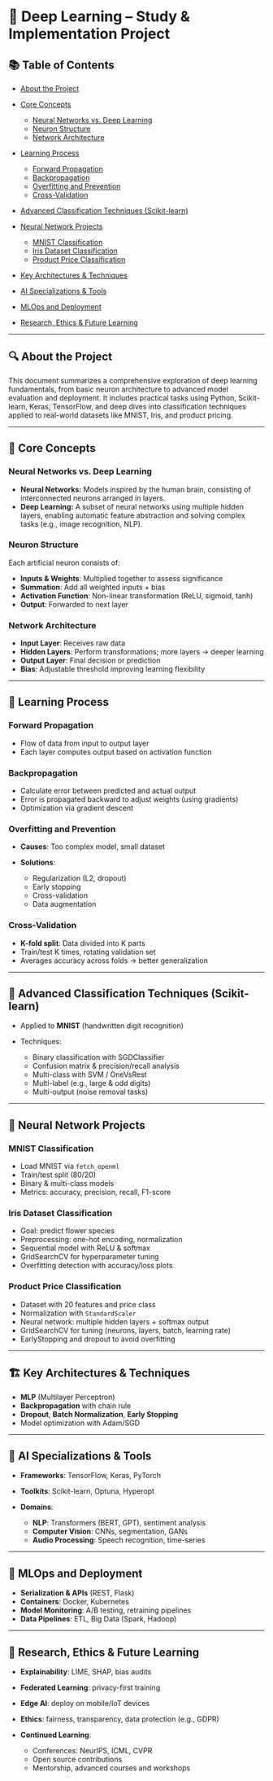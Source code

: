 # 🧠 Deep Learning – Study & Implementation Project

## 📚 Table of Contents

* [About the Project](#about-the-project)
* [Core Concepts](#core-concepts)

  * [Neural Networks vs. Deep Learning](#neural-networks-vs-deep-learning)
  * [Neuron Structure](#neuron-structure)
  * [Network Architecture](#network-architecture)
* [Learning Process](#learning-process)

  * [Forward Propagation](#forward-propagation)
  * [Backpropagation](#backpropagation)
  * [Overfitting and Prevention](#overfitting-and-prevention)
  * [Cross-Validation](#cross-validation)
* [Advanced Classification Techniques (Scikit-learn)](#advanced-classification-techniques-scikit-learn)
* [Neural Network Projects](#neural-network-projects)

  * [MNIST Classification](#mnist-classification)
  * [Iris Dataset Classification](#iris-dataset-classification)
  * [Product Price Classification](#product-price-classification)
* [Key Architectures & Techniques](#key-architectures--techniques)
* [AI Specializations & Tools](#ai-specializations--tools)
* [MLOps and Deployment](#mlops-and-deployment)
* [Research, Ethics & Future Learning](#research-ethics--future-learning)

---

## 🔍 About the Project

This document summarizes a comprehensive exploration of deep learning fundamentals, from basic neuron architecture to advanced model evaluation and deployment. It includes practical tasks using Python, Scikit-learn, Keras, TensorFlow, and deep dives into classification techniques applied to real-world datasets like MNIST, Iris, and product pricing.

---

## 🧠 Core Concepts

### Neural Networks vs. Deep Learning

* **Neural Networks:** Models inspired by the human brain, consisting of interconnected neurons arranged in layers.
* **Deep Learning:** A subset of neural networks using multiple hidden layers, enabling automatic feature abstraction and solving complex tasks (e.g., image recognition, NLP).

### Neuron Structure

Each artificial neuron consists of:

* **Inputs & Weights**: Multiplied together to assess significance
* **Summation**: Add all weighted inputs + bias
* **Activation Function**: Non-linear transformation (ReLU, sigmoid, tanh)
* **Output**: Forwarded to next layer

### Network Architecture

* **Input Layer**: Receives raw data
* **Hidden Layers**: Perform transformations; more layers → deeper learning
* **Output Layer**: Final decision or prediction
* **Bias**: Adjustable threshold improving learning flexibility

---

## 🔁 Learning Process

### Forward Propagation

* Flow of data from input to output layer
* Each layer computes output based on activation function

### Backpropagation

* Calculate error between predicted and actual output
* Error is propagated backward to adjust weights (using gradients)
* Optimization via gradient descent

### Overfitting and Prevention

* **Causes**: Too complex model, small dataset
* **Solutions**:

  * Regularization (L2, dropout)
  * Early stopping
  * Cross-validation
  * Data augmentation

### Cross-Validation

* **K-fold split**: Data divided into K parts
* Train/test K times, rotating validation set
* Averages accuracy across folds → better generalization

---

## 🤖 Advanced Classification Techniques (Scikit-learn)

* Applied to **MNIST** (handwritten digit recognition)
* Techniques:

  * Binary classification with SGDClassifier
  * Confusion matrix & precision/recall analysis
  * Multi-class with SVM / OneVsRest
  * Multi-label (e.g., large & odd digits)
  * Multi-output (noise removal tasks)

---

## 🧪 Neural Network Projects

### MNIST Classification

* Load MNIST via `fetch_openml`
* Train/test split (80/20)
* Binary & multi-class models
* Metrics: accuracy, precision, recall, F1-score

### Iris Dataset Classification

* Goal: predict flower species
* Preprocessing: one-hot encoding, normalization
* Sequential model with ReLU & softmax
* GridSearchCV for hyperparameter tuning
* Overfitting detection with accuracy/loss plots

### Product Price Classification

* Dataset with 20 features and price class
* Normalization with `StandardScaler`
* Neural network: multiple hidden layers + softmax output
* GridSearchCV for tuning (neurons, layers, batch, learning rate)
* EarlyStopping and dropout to avoid overfitting

---

## 🏗️ Key Architectures & Techniques

* **MLP** (Multilayer Perceptron)
* **Backpropagation** with chain rule
* **Dropout**, **Batch Normalization**, **Early Stopping**
* Model optimization with Adam/SGD

---

## 🧰 AI Specializations & Tools

* **Frameworks**: TensorFlow, Keras, PyTorch
* **Toolkits**: Scikit-learn, Optuna, Hyperopt
* **Domains**:

  * **NLP**: Transformers (BERT, GPT), sentiment analysis
  * **Computer Vision**: CNNs, segmentation, GANs
  * **Audio Processing**: Speech recognition, time-series

---

## 🚀 MLOps and Deployment

* **Serialization & APIs** (REST, Flask)
* **Containers**: Docker, Kubernetes
* **Model Monitoring**: A/B testing, retraining pipelines
* **Data Pipelines**: ETL, Big Data (Spark, Hadoop)

---

## 🔬 Research, Ethics & Future Learning

* **Explainability**: LIME, SHAP, bias audits
* **Federated Learning**: privacy-first training
* **Edge AI**: deploy on mobile/IoT devices
* **Ethics**: fairness, transparency, data protection (e.g., GDPR)
* **Continued Learning**:

  * Conferences: NeurIPS, ICML, CVPR
  * Open source contributions
  * Mentorship, advanced courses and workshops
